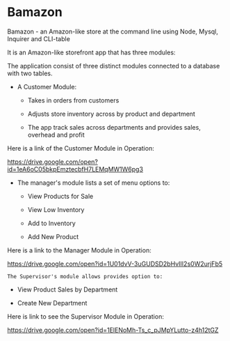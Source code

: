 # Bamazon
Bamazon - an Amazon-like store at the command line using Node, Mysql, Inquirer and CLI-table

It is an Amazon-like storefront app that has three modules:


The application consist of three distinct modules connected to a database with two tables.

* A Customer Module: 

    * Takes in orders from customers 
    
    * Adjusts store inventory across by product and department

    * The app track sales across departments and provides sales, overhead and profit 

Here is a link of the Customer Module in Operation:

https://drive.google.com/open?id=1eA6oC05bkpEmztecbfH7LEMqMW1W6pg3


* The manager's module lists a set of menu options to:

    * View Products for Sale
    
    * View Low Inventory
    
    * Add to Inventory
    
    * Add New Product

Here is a link to the Manager Module in Operation:

https://drive.google.com/open?id=1U01dvV-3uGUDSD2bHvIII2s0W2urjFb5

    
    The Supervisor's module allows provides option to:

   * View Product Sales by Department
   
   * Create New Department

   Here is link to see the Supervisor Module in Operation:

   https://drive.google.com/open?id=1ElENoMh-Ts_c_pJMpYLutto-z4h12tGZ